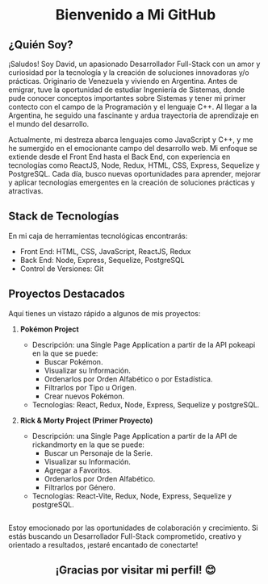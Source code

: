 <h1 align="center"> Bienvenido a Mi GitHub </h1> 

## ¿Quién Soy? 

¡Saludos! Soy David, un apasionado Desarrollador Full-Stack con un amor y curiosidad por la tecnología y la creación de soluciones innovadoras y/o prácticas. Originario de Venezuela y viviendo en Argentina. Antes de emigrar, tuve la oportunidad de estudiar Ingeniería de Sistemas, donde pude conocer conceptos importantes sobre Sistemas y tener mi primer contecto con el campo de la Programación y el lenguaje C++. Al llegar a la Argentina, he seguido una fascinante y ardua trayectoria de aprendizaje en el mundo del desarrollo.

Actualmente, mi destreza abarca lenguajes como JavaScript y C++, y me he sumergido en el emocionante campo del desarrollo web. Mi enfoque se extiende desde el Front End hasta el Back End, con experiencia en tecnologías como ReactJS, Node, Redux, HTML, CSS, Express, Sequelize y PostgreSQL. Cada día, busco nuevas oportunidades para aprender, mejorar y aplicar tecnologías emergentes en la creación de soluciones prácticas y atractivas.
##
## Stack de Tecnologías

En mi caja de herramientas tecnológicas encontrarás:

- Front End: HTML, CSS, JavaScript, ReactJS, Redux
- Back End: Node, Express, Sequelize, PostgreSQL
- Control de Versiones: Git
##
## Proyectos Destacados

Aquí tienes un vistazo rápido a algunos de mis proyectos:

1. **Pokémon Project**
   - Descripción: una Single Page Application a partir de la API pokeapi en la que se puede:
      - Buscar Pokémon.
      - Visualizar su Información.
      - Ordenarlos por Orden Alfabético o por Estadística.
      - Filtrarlos por Tipo u Origen.
      - Crear nuevos Pokémon.
   - Tecnologías: React, Redux, Node, Express, Sequelize y postgreSQL.

2. **Rick & Morty Project (Primer Proyecto)**
   - Descripción: una Single Page Application a partir de la API de rickandmorty en la que se puede:
      - Buscar un Personaje de la Serie.
      - Visualizar su Información.
      - Agregar a Favoritos.
      - Ordenarlos por Orden Alfabético.
      - Filtrarlos por Género.
   - Tecnologías: React-Vite, Redux, Node, Express, Sequelize y postgreSQL.
##
Estoy emocionado por las oportunidades de colaboración y crecimiento. Si estás buscando un Desarrollador Full-Stack comprometido, creativo y orientado a resultados, ¡estaré encantado de conectarte!

<h2 align="center"> ¡Gracias por visitar mi perfil! 😊 </h2> 
